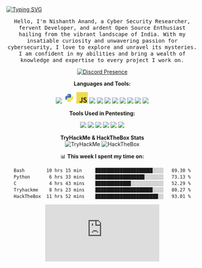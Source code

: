 [![Typing SVG](https://readme-typing-svg.demolab.com?font=Terminus&pause=1000&color=58FF00&random=false&width=600&height=62&lines=Initializing...+User+identified+as+D3v0X7;echo+%22Nishanth+Anand+(aka+D3v0X7+or+dev0x7)%22)](https://git.io/typing-svg)

<p align="center">
  <samp>
Hello, I'm Nishanth Anand, a Cyber Security Researcher, fervent Developer, and ardent Open Source Enthusiast hailing from the vibrant landscape of India. With my insatiable curiosity and unwavering passion for cybersecurity, I love to explore and unravel its mysteries. I am confident in my abilities and bring a wealth of knowledge and expertise to every project I work on.
</p> 

<div align="center">

[![Discord Presence](https://lanyard.cnrad.dev/api/989808671972286544?theme=dark&hideDiscrim=true&borderRadius=30px&idleMessage=AFK%2C%20Don%27t%20bug%20me%2C%20I%27m%20in%20debug%20mode...%21)](https://discord.com/users/989808671972286544)


**Languages and Tools:**  

<code><img height="30" src="https://upload.wikimedia.org/wikipedia/commons/thumb/1/18/C_Programming_Language.svg/695px-C_Programming_Language.svg.png"></code>
<code><img height="30" src="https://raw.githubusercontent.com/github/explore/80688e429a7d4ef2fca1e82350fe8e3517d3494d/topics/python/python.png"></code>
<code><img height="30" src="https://raw.githubusercontent.com/github/explore/80688e429a7d4ef2fca1e82350fe8e3517d3494d/topics/javascript/javascript.png"></code>
<code><img height="30" src="https://encrypted-tbn0.gstatic.com/images?q=tbn:ANd9GcQS6nKqD7egntsZs1xeAA89QYJ5lN8pEwQsRG4Jy30u3A&s"></code>
<code><img height="30" src="https://git-scm.com/images/logos/downloads/Git-Icon-1788C.png"></code>
<code><img height="30" src="https://upload.wikimedia.org/wikipedia/commons/thumb/4/4b/Bash_Logo_Colored.svg/3048px-Bash_Logo_Colored.svg.png"></code>
<code><img height="30" src="https://logos-world.net/wp-content/uploads/2021/02/Docker-Emblem.png"></code>
<code><img height="30" src="https://encrypted-tbn0.gstatic.com/images?q=tbn:ANd9GcRihdXOuEScuvH9qTdMrtXKPSAe8UJGvdXSSdO-okISvw&s"></code>
<code><img height="30" src="https://assets-global.website-files.com/63793f3020daa95339f8b140/637945649e2f61c6d53866e4_logo.png"></code>
<code><img height="30" src="https://upload.wikimedia.org/wikipedia/commons/thumb/3/3a/Neovim-mark.svg/1200px-Neovim-mark.svg.png"></code>
<code><img height="30" src="https://upload.wikimedia.org/wikipedia/commons/thumb/3/35/Tux.svg/1200px-Tux.svg.png"></code>

**Tools Used in Pentesting:**

<code><img height="30" src="https://www.wireshark.org/assets/icons/wireshark-fin.png"></code>
<code><img height="30" src="https://miro.medium.com/v2/resize:fit:1358/0*FvyoEolATs1TVCy9.png"></code>
<code><img height="30" src="https://www.kali.org/tools/metasploit-framework/images/metasploit-framework-logo.svg"></code>
<code><img height="30" src="https://www.hackerone.com/sites/default/files/inline-images/hashcat.png"></code>
<code><img height="30" src="https://upload.wikimedia.org/wikipedia/commons/thumb/2/2b/Kali-dragon-icon.svg/3048px-Kali-dragon-icon.svg.png"></code>
<code><img height="30" src="https://www.hackerone.com/sites/default/files/inline-images/john-the-ripper.png"></code>   

**TryHackMe & HackTheBox Stats**                                                                             
  <img src="https://tryhackme-badges.s3.amazonaws.com/D3v0X7.png" alt="TryHackMe"> <img src="https://www.hackthebox.com/badge/image/1435895" alt="HackTheBox">   


📊 **This week I spent my time on:**

```txt
Bash        10 hrs 15 min     █████████████████████░░░░   89.30 %
Python       6 hrs 33 mins    ██████████████████░░░░░░░   73.13 %
C            4 hrs 43 mins    █████████████░░░░░░░░░░░░   52.29 %
Tryhackme    8 hrs 23 mins    █████████████████████░░░░   80.27 %
HackTheBox  11 hrs 52 mins    ███████████████████████░░   93.01 %
```

<figure><embed src="https://wakatime.com/share/@D3v0X7/fa251e12-1a4b-4c56-9cd4-365587484d32.svg"></embed></figure>

</div>
